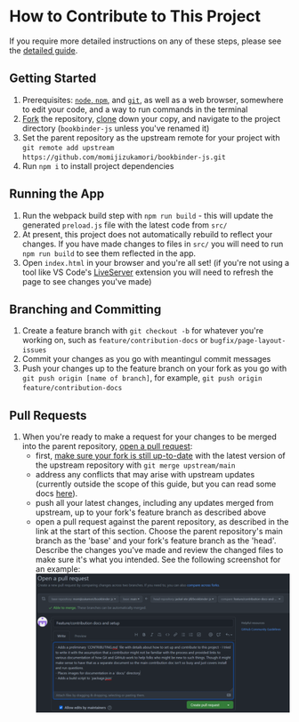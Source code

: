 # How to Contribute to This Project
If you require more detailed instructions on any of these steps, please see the [detailed guide](/docs/contributing-details.md).
## Getting Started
1. Prerequisites: [`node`, `npm`,](https://nodejs.org/en/download/) and [`git`](https://docs.github.com/en/get-started/quickstart/set-up-git), as well as a web browser, somewhere to edit your code, and a way to run commands in the terminal
1. [Fork](https://docs.github.com/en/get-started/quickstart/fork-a-repo) the repository, [clone](https://docs.github.com/en/get-started/quickstart/fork-a-repo#cloning-your-forked-repository) down your copy, and navigate to the project directory (`bookbinder-js` unless you've renamed it)
1. Set the parent repository as the upstream remote for your project with `git remote add upstream https://github.com/momijizukamori/bookbinder-js.git`
1. Run `npm i` to install project dependencies

## Running the App
1. Run the webpack build step with `npm run build` - this will update the generated `preload.js` file with the latest code from `src/`
1. At present, this project does not automatically rebuild to reflect your changes. If you have made changes to files in `src/` you will need to run `npm run build` to see them reflected in the app.
1. Open `index.html` in your browser and you're all set! (if you're not using a tool like VS Code's [LiveServer](https://marketplace.visualstudio.com/items?itemName=ritwickdey.LiveServer) extension you will need to refresh the page to see changes you've made)

## Branching and Committing
1. Create a feature branch with `git checkout -b` for whatever you're working on, such as `feature/contribution-docs` or `bugfix/page-layout-issues`
1. Commit your changes as you go with meantingul commit messages
1. Push your changes up to the feature branch on your fork as you go with `git push origin [name of branch]`, for example, `git push origin feature/contribution-docs`

## Pull Requests
1. When you're ready to make a request for your changes to be merged into the parent repository, [open a pull request](https://docs.github.com/en/pull-requests/collaborating-with-pull-requests/proposing-changes-to-your-work-with-pull-requests/creating-a-pull-request):
	- first, [make sure your fork is still up-to-date](https://docs.github.com/en/pull-requests/collaborating-with-pull-requests/working-with-forks/syncing-a-fork#syncing-a-fork-from-the-command-line) with the latest version of the upstream repository with `git merge upstream/main`
	- address any conflicts that may arise with upstream updates (currently outside the scope of this guide, but you can read some docs [here](https://docs.github.com/en/pull-requests/collaborating-with-pull-requests/addressing-merge-conflicts/about-merge-conflicts)).
	- push all your latest changes, including any updates merged from upstream, up to your fork's feature branch as described above
	- open a pull request against the parent repository, as described in the link at the start of this section. Choose the parent repository's main branch as the 'base' and your fork's feature branch as the 'head'. Describe the changes you've made and review the changed files to make sure it's what you intended. See the following screenshot for an example:
	![pull request example](/docs/PR-example.png)
